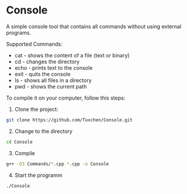 # Console

A simple console tool that contains all commands without using external programs.

Supported Commands:

- cat - shows the content of a file (text or binary)
- cd - changes the directory
- echo - prints text to the console
- exit - quits the console
- ls - shows all files in a directory
- pwd - shows the current path

To compile it on your computer, follow this steps:

1. Clone the project:

```bash
git clone https://github.com/Tuxchen/Console.git
```

2. Change to the directory

```bash
cd Console
```


3. Compile

```bash
g++ -O3 Commands/*.cpp *.cpp -o Console
```

4. Start the programm

```bash
./Console
```